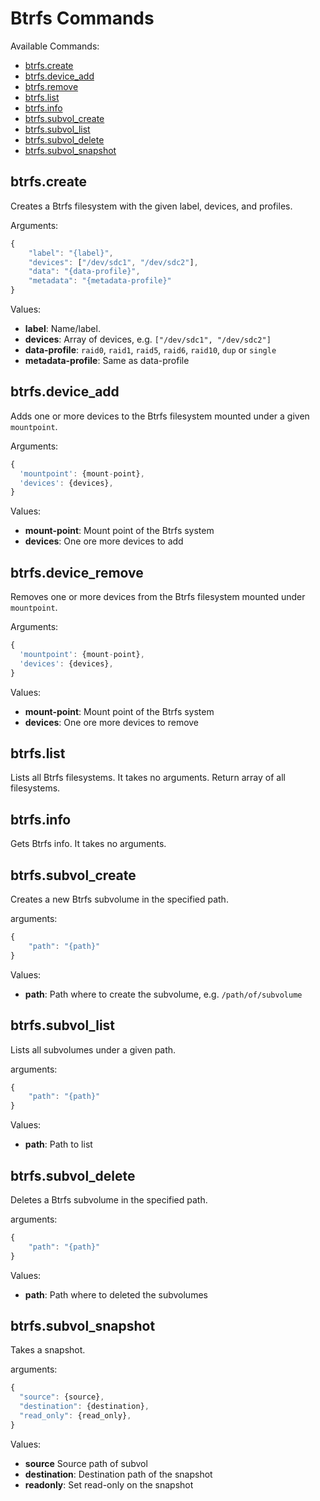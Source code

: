 # Btrfs Commands

Available Commands:

- [btrfs.create](#create)
- [btrfs.device_add](#device_add)
- [btrfs.remove](#device_remove)
- [btrfs.list](#list)
- [btrfs.info](#info)
- [btrfs.subvol_create](#subvol_create)
- [btrfs.subvol_list](#subvol_list)
- [btrfs.subvol_delete](#subvol_delete)
- [btrfs.subvol_snapshot](#subvol_snapshot)


<a id="create"></a>
## btrfs.create

Creates a Btrfs filesystem with the given label, devices, and profiles.

Arguments:
```javascript
{
    "label": "{label}",
    "devices": ["/dev/sdc1", "/dev/sdc2"],
    "data": "{data-profile}",
    "metadata": "{metadata-profile}"
}
```

Values:
- **label**: Name/label.
- **devices**: Array of devices, e.g. `["/dev/sdc1", "/dev/sdc2"]`
- **data-profile**: `raid0`, `raid1`, `raid5`, `raid6`, `raid10`, `dup` or `single`
- **metadata-profile**: Same as data-profile


<a id="device_add"></a>
## btrfs.device_add

Adds one or more devices to the Btrfs filesystem mounted under a given `mountpoint`.

Arguments:
```javascript
{
  'mountpoint': {mount-point},
  'devices': {devices},
}
```

Values:
- **mount-point**: Mount point of the Btrfs system
- **devices**: One ore more devices to add


<a id="device_remove"></a>
## btrfs.device_remove

Removes one or more devices from the Btrfs filesystem mounted under `mountpoint`.

Arguments:
```javascript
{
  'mountpoint': {mount-point},
  'devices': {devices},
}
```

Values:
- **mount-point**: Mount point of the Btrfs system
- **devices**: One ore more devices to remove


<a id="list"></a>
## btrfs.list

Lists all Btrfs filesystems. It takes no arguments. Return array of all filesystems.


<a id="info"></a>
## btrfs.info

Gets Btrfs info. It takes no arguments.


<a id="subvol_create"></a>
## btrfs.subvol_create

Creates a new Btrfs subvolume in the specified path.

arguments:
```javascript
{
    "path": "{path}"
}
```

Values:
- **path**: Path where to create the subvolume, e.g. `/path/of/subvolume`

<a id="subvol_list"></a>
## btrfs.subvol_list

Lists all subvolumes under a given path.

arguments:
```javascript
{
    "path": "{path}"
}
```

Values:
- **path**: Path to list


<a id="subvol_delete"></a>
## btrfs.subvol_delete

Deletes a Btrfs subvolume in the specified path.

arguments:
```javascript
{
    "path": "{path}"
}
```

Values:
- **path**: Path where to deleted the subvolumes


<a id="subvol_snapshot"></a>
## btrfs.subvol_snapshot

Takes a snapshot.

arguments:
```javascript
{
  "source": {source},
  "destination": {destination},
  "read_only": {read_only},
}
```

Values:
- **source** Source path of subvol
- **destination**: Destination path of the snapshot
- **readonly**: Set read-only on the snapshot
